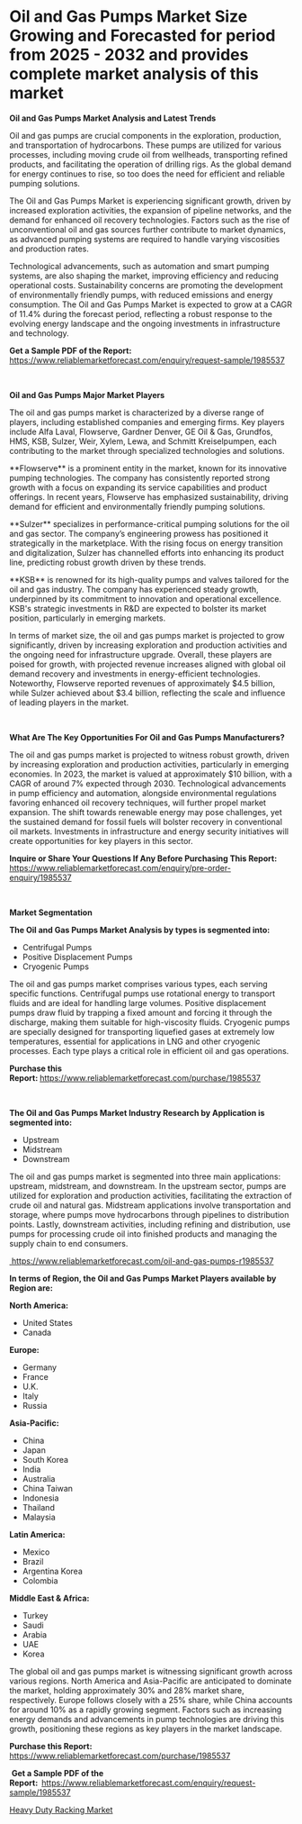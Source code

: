 <p><h1>Oil and Gas Pumps Market Size Growing and Forecasted for period from 2025 - 2032 and provides complete market analysis of this market</h1></p><p><strong>Oil and Gas Pumps Market Analysis and Latest Trends</strong></p>
<p><p>Oil and gas pumps are crucial components in the exploration, production, and transportation of hydrocarbons. These pumps are utilized for various processes, including moving crude oil from wellheads, transporting refined products, and facilitating the operation of drilling rigs. As the global demand for energy continues to rise, so too does the need for efficient and reliable pumping solutions.</p><p>The Oil and Gas Pumps Market is experiencing significant growth, driven by increased exploration activities, the expansion of pipeline networks, and the demand for enhanced oil recovery technologies. Factors such as the rise of unconventional oil and gas sources further contribute to market dynamics, as advanced pumping systems are required to handle varying viscosities and production rates. </p><p>Technological advancements, such as automation and smart pumping systems, are also shaping the market, improving efficiency and reducing operational costs. Sustainability concerns are promoting the development of environmentally friendly pumps, with reduced emissions and energy consumption. The Oil and Gas Pumps Market is expected to grow at a CAGR of 11.4% during the forecast period, reflecting a robust response to the evolving energy landscape and the ongoing investments in infrastructure and technology.</p></p>
<p><strong>Get a Sample PDF of the Report:&nbsp;</strong> <a href="https://www.reliablemarketforecast.com/enquiry/request-sample/1985537?utm_campaign=2721&utm_medium=2&utm_source=Github&utm_content=ia&utm_term=10042025&utm_id=oil-and-gas-pumps">https://www.reliablemarketforecast.com/enquiry/request-sample/1985537</a></p>
<p>&nbsp;</p>
<p><strong>Oil and Gas Pumps Major Market Players</strong></p>
<p><p>The oil and gas pumps market is characterized by a diverse range of players, including established companies and emerging firms. Key players include Alfa Laval, Flowserve, Gardner Denver, GE Oil & Gas, Grundfos, HMS, KSB, Sulzer, Weir, Xylem, Lewa, and Schmitt Kreiselpumpen, each contributing to the market through specialized technologies and solutions.</p><p>**Flowserve** is a prominent entity in the market, known for its innovative pumping technologies. The company has consistently reported strong growth with a focus on expanding its service capabilities and product offerings. In recent years, Flowserve has emphasized sustainability, driving demand for efficient and environmentally friendly pumping solutions.</p><p>**Sulzer** specializes in performance-critical pumping solutions for the oil and gas sector. The company’s engineering prowess has positioned it strategically in the marketplace. With the rising focus on energy transition and digitalization, Sulzer has channelled efforts into enhancing its product line, predicting robust growth driven by these trends.</p><p>**KSB** is renowned for its high-quality pumps and valves tailored for the oil and gas industry. The company has experienced steady growth, underpinned by its commitment to innovation and operational excellence. KSB's strategic investments in R&D are expected to bolster its market position, particularly in emerging markets.</p><p>In terms of market size, the oil and gas pumps market is projected to grow significantly, driven by increasing exploration and production activities and the ongoing need for infrastructure upgrade. Overall, these players are poised for growth, with projected revenue increases aligned with global oil demand recovery and investments in energy-efficient technologies. Noteworthy, Flowserve reported revenues of approximately $4.5 billion, while Sulzer achieved about $3.4 billion, reflecting the scale and influence of leading players in the market.</p></p>
<p>&nbsp;</p>
<p><strong>What Are The Key Opportunities For Oil and Gas Pumps Manufacturers?</strong></p>
<p><p>The oil and gas pumps market is projected to witness robust growth, driven by increasing exploration and production activities, particularly in emerging economies. In 2023, the market is valued at approximately $10 billion, with a CAGR of around 7% expected through 2030. Technological advancements in pump efficiency and automation, alongside environmental regulations favoring enhanced oil recovery techniques, will further propel market expansion. The shift towards renewable energy may pose challenges, yet the sustained demand for fossil fuels will bolster recovery in conventional oil markets. Investments in infrastructure and energy security initiatives will create opportunities for key players in this sector.</p></p>
<p><strong>Inquire or Share Your Questions If Any Before Purchasing This Report:</strong> <a href="https://www.reliablemarketforecast.com/enquiry/pre-order-enquiry/1985537?utm_campaign=2721&utm_medium=2&utm_source=Github&utm_content=ia&utm_term=10042025&utm_id=oil-and-gas-pumps">https://www.reliablemarketforecast.com/enquiry/pre-order-enquiry/1985537</a></p>
<p>&nbsp;</p>
<p><strong>Market Segmentation</strong></p>
<p><strong>The Oil and Gas Pumps Market Analysis by types is segmented into:</strong></p>
<p><ul><li>Centrifugal Pumps</li><li>Positive Displacement Pumps</li><li>Cryogenic Pumps</li></ul></p>
<p><p>The oil and gas pumps market comprises various types, each serving specific functions. Centrifugal pumps use rotational energy to transport fluids and are ideal for handling large volumes. Positive displacement pumps draw fluid by trapping a fixed amount and forcing it through the discharge, making them suitable for high-viscosity fluids. Cryogenic pumps are specially designed for transporting liquefied gases at extremely low temperatures, essential for applications in LNG and other cryogenic processes. Each type plays a critical role in efficient oil and gas operations.</p></p>
<p><strong>Purchase this Report:&nbsp;</strong><a href="https://www.reliablemarketforecast.com/purchase/1985537?utm_campaign=2721&utm_medium=2&utm_source=Github&utm_content=ia&utm_term=10042025&utm_id=oil-and-gas-pumps">https://www.reliablemarketforecast.com/purchase/1985537</a></p>
<p>&nbsp;</p>
<p><strong>The Oil and Gas Pumps Market Industry Research by Application is segmented into:</strong></p>
<p><ul><li>Upstream</li><li>Midstream</li><li>Downstream</li></ul></p>
<p><p>The oil and gas pumps market is segmented into three main applications: upstream, midstream, and downstream. In the upstream sector, pumps are utilized for exploration and production activities, facilitating the extraction of crude oil and natural gas. Midstream applications involve transportation and storage, where pumps move hydrocarbons through pipelines to distribution points. Lastly, downstream activities, including refining and distribution, use pumps for processing crude oil into finished products and managing the supply chain to end consumers.</p></p>
<p><a href="https://www.reliablemarketforecast.com/oil-and-gas-pumps-r1985537?utm_campaign=2721&utm_medium=2&utm_source=Github&utm_content=ia&utm_term=10042025&utm_id=oil-and-gas-pumps">&nbsp;https://www.reliablemarketforecast.com/oil-and-gas-pumps-r1985537</a></p>
<p><strong>In terms of Region, the Oil and Gas Pumps Market Players available by Region are:</strong></p>
<p>
    <p> <strong> North America: </strong>
        <ul>
            <li>United States</li>
            <li>Canada</li>
        </ul>
        </p> 
    <p> <strong> Europe: </strong>
        <ul>
            <li>Germany</li>
            <li>France</li>
            <li>U.K.</li>
            <li>Italy</li>
            <li>Russia</li>
        </ul>
        </p> 
    <p> <strong> Asia-Pacific: </strong>
        <ul>
            <li>China</li>
            <li>Japan</li>
            <li>South Korea</li>
            <li>India</li>
            <li>Australia</li>
            <li>China Taiwan</li>
            <li>Indonesia</li>
            <li>Thailand</li>
            <li>Malaysia</li>
        </ul>
        </p> 
    <p> <strong> Latin America: </strong>
        <ul>
            <li>Mexico</li>
            <li>Brazil</li>
            <li>Argentina Korea</li>
            <li>Colombia</li>
        </ul>
        </p> 
    <p> <strong> Middle East & Africa: </strong>
        <ul>
            <li>Turkey</li>
            <li>Saudi</li>
            <li>Arabia</li>
            <li>UAE</li>
            <li>Korea</li>
        </ul>
    </p>
    </p>
<p><p>The global oil and gas pumps market is witnessing significant growth across various regions. North America and Asia-Pacific are anticipated to dominate the market, holding approximately 30% and 28% market share, respectively. Europe follows closely with a 25% share, while China accounts for around 10% as a rapidly growing segment. Factors such as increasing energy demands and advancements in pump technologies are driving this growth, positioning these regions as key players in the market landscape.</p></p>
<p><strong>Purchase this Report: </strong><a href="https://www.reliablemarketforecast.com/purchase/1985537?utm_campaign=2721&utm_medium=2&utm_source=Github&utm_content=ia&utm_term=10042025&utm_id=oil-and-gas-pumps">https://www.reliablemarketforecast.com/purchase/1985537</a></p>
<p>&nbsp;<strong>Get a Sample PDF of the Report:&nbsp;&nbsp;</strong><a href="https://www.reliablemarketforecast.com/enquiry/request-sample/1985537?utm_campaign=2721&utm_medium=2&utm_source=Github&utm_content=ia&utm_term=10042025&utm_id=oil-and-gas-pumps">https://www.reliablemarketforecast.com/enquiry/request-sample/1985537</a></p>
<p><strong></strong></p>
<p><p><a href="https://github.com/tamvrosiya/Market-Research-Report-List-7/blob/main/heavy-duty-racking-market.md?utm_campaign=2721&utm_medium=2&utm_source=Github&utm_content=ia&utm_term=10042025&utm_id=oil-and-gas-pumps">Heavy Duty Racking Market</a></p></p>